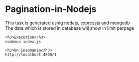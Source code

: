 # Pagination-in-Nodejs

<p> This task is generated using nodejs, expressjs and mongodb </br>
    The data which is stored in database will show in limit perpage</br>
    
    <h3>Execution</h3>
    nodemon index.js
    
    <h3>On Insomania</h3>
    http://localhost:4800/1
